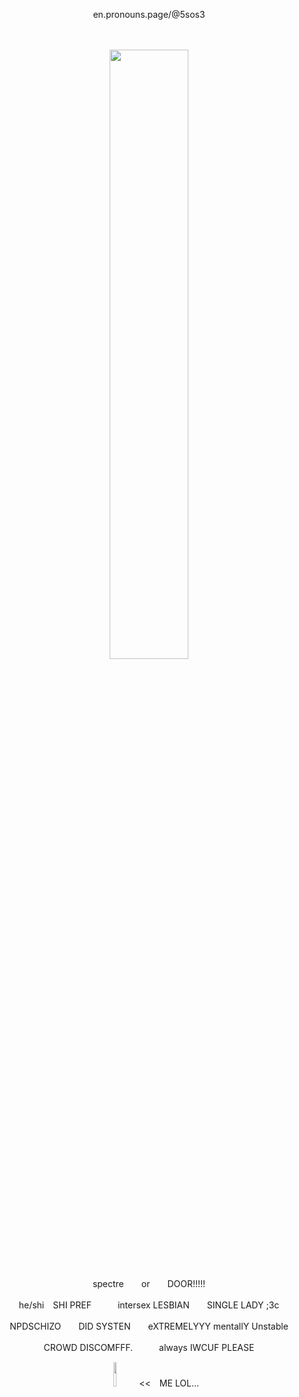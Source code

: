 <p align="center">
en.pronouns.page/@5sos3
</p>
　
<p align="center">
<img src="https://files.catbox.moe/p9g75n.png" width="50%" height="50%">

<p align="center">
spectre　　or　　DOOR!!!!!
<p align="center">
he/shi　SHI PREF　　　intersex LESBIAN　　SINGLE LADY ;3c
<p align="center">
NPDSCHIZO　　DID SYSTEN　　eXTREMELYYY mentallY Unstable
<p align="center">
CROWD DISCOMFFF.　　　always IWCUF PLEASE
   　　　　　　
<p align="center">
<img src="https://files.catbox.moe/mbg3sz.png" width="10%" height="10%">　<<　ME LOL...
</p>
   ︎︎︎ ︎︎ ︎︎ ︎︎ ︎︎ ︎︎ ︎︎︎ ︎︎ ︎︎ ︎︎ ︎︎ ︎︎ ︎︎︎ ︎︎ ︎︎ ︎︎ ︎︎ ︎︎ ︎︎︎ ︎︎ ︎︎ ︎︎ ︎︎ ︎︎ ︎︎︎ ︎︎ ︎︎ ︎︎ ︎︎ ︎︎ ︎︎︎ ︎︎ ︎︎ ︎︎ ︎︎ ︎︎ ︎︎︎ ︎︎ ︎︎ ︎︎ ︎︎ ︎︎ ︎︎︎ ︎︎ ︎︎ ︎︎ ︎︎ ︎︎ ︎︎︎ ︎︎ ︎︎ ︎︎ ︎︎ ︎︎ ︎︎︎ ︎︎ ︎︎ ︎︎ ︎︎ ︎︎ ︎︎︎ ︎︎ ︎︎ ︎︎ ︎︎ ︎︎ ︎︎︎ ︎︎ ︎︎ ︎︎ ︎︎ ︎︎

